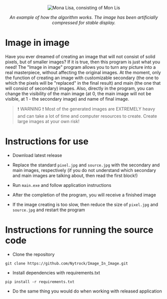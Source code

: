 <p align="center"><img src="Logo.jpg" alt="Mona Lisa, consisting of Mon Lis"></p>
<p align="center"><i>An example of how the algorithm works. The image has been artificially compressed for stable display.</i></p>

# Image in image
Have you ever dreamed of creating an image that will not consist of solid pixels, but of smaller images? If it is true,
then this program is just what you need! The "Image in image" program allows you to turn any picture into a real masterpiece, without affecting the
original images. At the moment, only the function of creating an image with customizable secondary
(the one to which the pixels will be "replaced" in the final result) and main (the one that will consist of secondary) images. 
Also, directly in the program, you can change the visibility of the main image (at 0, the main image will not be visible, at 1 - the secondary image) and name of final image.
> :exclamation: WARNING :exclamation: Most of the generated images are EXTREMELY heavy and can take a lot of time and computer resources to create. Create large images at your own risk!

# Instructions for use
- Download latest release

- Replace the standard `pixel.jpg` and `source.jpg` with the secondary and main images, respectively (if you do not understand which secondary and main images are talking about, then read the first block!)

- Run `main.exe` and follow application instructions

- After the completion of the program, you will receive a finished image

- If the image creating is too slow, then reduce the size of `pixel.jpg` and `source.jpg` and restart the program

# Instructions for running the source code
- Clone the repository

```shell
git clone https://github.com/Nytrock/Image_In_Image.git
```

- Install dependencies with requirements.txt
```shell
pip install -r requirements.txt
```

- Do the same thing you would do when working with released application
